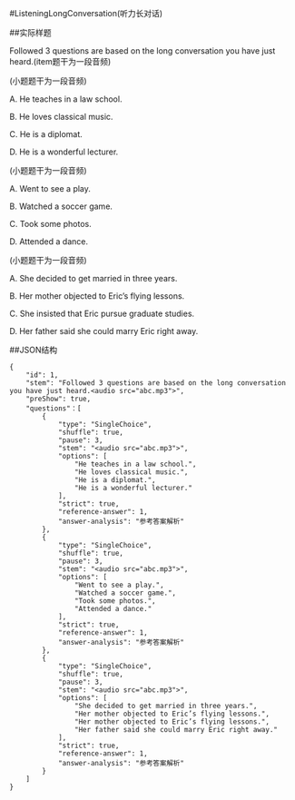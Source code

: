 #ListeningLongConversation(听力长对话)

##实际样题

Followed 3 questions are based on the long conversation you have just heard.(item题干为一段音频) 

(小题题干为一段音频)

A. He teaches in a law school. 

B. He loves classical music. 

C. He is a diplomat. 

D. He is a wonderful lecturer. 

(小题题干为一段音频)

A. Went to see a play. 

B. Watched a soccer game. 

C. Took some photos. 

D. Attended a dance. 

(小题题干为一段音频)

A. She decided to get married in three years. 

B. Her mother objected to Eric’s flying lessons. 

C. She insisted that Eric pursue graduate studies. 

D. Her father said she could marry Eric right away. 

##JSON结构

	{
	    "id": 1,
		"stem": "Followed 3 questions are based on the long conversation you have just heard.<audio src="abc.mp3">",
		"preShow": true,
		"questions"：[
			{
				"type": "SingleChoice",
				"shuffle": true,
				"pause": 3,
				"stem": "<audio src="abc.mp3">",
				"options": [
			  		"He teaches in a law school.",
			  		"He loves classical music.",
			  		"He is a diplomat.",
			  		"He is a wonderful lecturer."
			    ],
			    "strict": true,
				"reference-answer": 1,
				"answer-analysis": "参考答案解析"
			},
			{
				"type": "SingleChoice",
				"shuffle": true,
				"pause": 3,
				"stem": "<audio src="abc.mp3">",
				"options": [
			  		"Went to see a play.",
			  		"Watched a soccer game.",
			  		"Took some photos.",
			  		"Attended a dance."
			    ],
				"strict": true,
				"reference-answer": 1,
				"answer-analysis": "参考答案解析"
			},
			{
				"type": "SingleChoice",
				"shuffle": true,
				"pause": 3,
				"stem": "<audio src="abc.mp3">",
				"options": [
			 		"She decided to get married in three years.",
			  		"Her mother objected to Eric’s flying lessons.",
			  		"Her mother objected to Eric’s flying lessons.",
			  		"Her father said she could marry Eric right away."
			    ],
				"strict": true,
				"reference-answer": 1,
				"answer-analysis": "参考答案解析"
			}
		]
	}